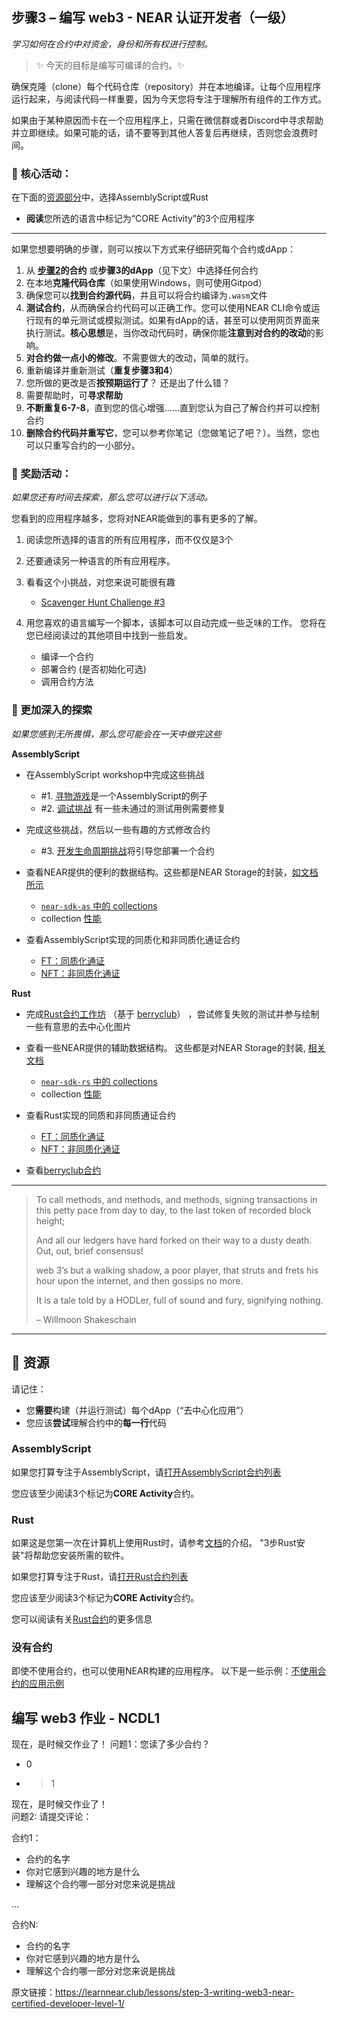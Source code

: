 ## 步骤3 – 编写 web3 - NEAR 认证开发者（一级）

_学习如何在合约中对资金，身份和所有权进行控制。_

> :sparkles: 今天的目标是编写可编译的合约。:sparkles: 

确保克隆（clone）每个代码仓库（repository）并在本地编译。让每个应用程序运行起来，与阅读代码一样重要，因为今天您将专注于理解所有组件的工作方式。

如果由于某种原因而卡在一个应用程序上，只需在微信群或者Discord中寻求帮助并立即继续。如果可能的话，请不要等到其他人答复后再继续，否则您会浪费时间。

### :green_book: 核心活动：

在下面的[资源部分](https://learnnear.club/lessons/step-3-writing-web3-near-certified-developer-level-1/#-Resources)中，选择AssemblyScript或Rust

* **阅读**您所选的语言中标记为“CORE Activity”的3个应用程序

---

如果您想要明确的步骤，则可以按以下方式来仔细研究每个合约或dApp：

1. 从 **[步骤2](https://learnnear.club/lessons/step-2-reading-web3-near-certified-developer-level-1/)的合约** 或**步骤3的dApp**（见下文）中选择任何合约
2. 在本地**克隆代码仓库**（如果使用Windows，则可使用Gitpod）
3. 确保您可以**找到合约源代码**，并且可以将合约编译为`.wasm`文件
4. **测试合约**，从而确保合约代码可以正确工作。您可以使用NEAR CLI命令或运行现有的单元测试或模拟测试。如果有dApp的话，甚至可以使用网页界面来执行测试。**核心思想**是，当你改动代码时，确保你能**注意到对合约的改动**的影响。
5. **对合约做一点小的修改**。不需要做大的改动，简单的就行。
6. 重新编译并重新测试（**重复步骤3和4**）
7. 您所做的更改是否**按预期运行了**？ 还是出了什么错？
8. 需要帮助时，可**寻求帮助**
9. **不断重复6-7-8**，直到您的信心增强……直到您认为自己了解合约并可以控制合约
10. **删除合约代码并重写它**，您可以参考你笔记（您做笔记了吧？）。当然，您也可以只重写合约的一小部分。


### :blue_book: 奖励活动：

_如果您还有时间去探索，那么您可以进行以下活动。_

您看到的应用程序越多，您将对NEAR能做到的事有更多的了解。

1. 阅读您所选择的语言的所有应用程序，而不仅仅是3个
2. 还要通读另一种语言的所有应用程序。
3. 看看这个小挑战，对您来说可能很有趣

   * [Scavenger Hunt Challenge #3](https://hackmd.io/@nearly-learning/hunt-03)

4. 用您喜欢的语言编写一个脚本，该脚本可以自动完成一些乏味的工作。 您将在您已经阅读过的其他项目中找到一些启发。

   * 编译一个合约
   * 部署合约 (是否初始化可选)
   * 调用合约方法


### :orange_book: 更加深入的探索

_如果您感到无所畏惧，那么您可能会在一天中做完这些_

**AssemblyScript**

* 在AssemblyScript workshop中完成这些挑战
    - #1. [寻物游戏](https://github.com/Learn-NEAR/workshop--exploring-assemblyscript-contracts#activityscavenger-hunt)是一个AssemblyScript的例子
    - #2. [调试挑战](https://github.com/Learn-NEAR/workshop--exploring-assemblyscript-contracts#activitydebugging-challenge) 有一些未通过的测试用例需要修复

* 完成这些挑战，然后以一些有趣的方式修改合约
    - #3. [开发生命周期挑战](https://github.com/Learn-NEAR/workshop--exploring-assemblyscript-contracts#activitydevelopment-lifecycle)将引导您部署一个合约

* 查看NEAR提供的便利的数据结构。这些都是NEAR Storage的封装，[如文档所示](https://docs.near.org/docs/concepts/data-storage#docsNav)
   -  [`near-sdk-as` 中的 collections](https://github.com/near/near-sdk-as/tree/master/sdk-core/assembly/collections)
   -  collection [性能](https://github.com/near-examples/collection-examples-as)

* 查看AssemblyScript实现的同质化和非同质化通证合约
   -  [FT：同质化通证](https://github.com/near-examples/FT)
   -  [NFT：非同质化通证](https://github.com/near-examples/NFT)

**Rust**

* 完成[Rust合约工作坊](https://github.com/Learn-NEAR/workshop--berry-club-bot) （基于 [berryclub](https://berryclub.io/)） ，尝试修复失败的测试并参与绘制一些有意思的去中心化图片

* 查看一些NEAR提供的辅助数据结构。 这些都是对NEAR Storage的封装, [相关文档](https://docs.near.org/docs/concepts/data-storage#docsNav)
    - [`near-sdk-rs` 中的 collections](https://github.com/near/near-sdk-rs/tree/master/near-sdk/src/collections)
    - collection [性能](https://github.com/near-examples/collection-examples-rs)

* 查看Rust实现的同质和非同质通证合约
    - [FT：同质化通证](https://github.com/near-examples/FT)
    - [NFT：非同质化通证](https://github.com/near-examples/NFT)

* 查看[berryclub合约](https://github.com/evgenykuzyakov/berryclub)


---

> To call methods, and methods, and methods, signing transactions in this petty pace from day to day, to the last token of recorded block height;
>
> And all our ledgers have hard forked on their way to a dusty death. Out, out, brief consensus!
>
> web 3’s but a walking shadow, a poor player, that struts and frets his hour upon the internet, and then gossips no more.
>
> It is a tale told by a HODLer, full of sound and fury, signifying nothing.
>
> – Willmoon Shakeschain

---

## :dart: 资源

请记住：

* 您**需要**构建（并运行测试）每个dApp（“去中心化应用”）
* 您应该**尝试**理解合约中的**每一行**代码

### AssemblyScript

如果您打算专注于AssemblyScript，请[打开AssemblyScript合约列表](https://airtable.com/shrzKsvgmkM8lvfpp/tblm1quryzSbqBzCK)

您应该至少阅读3个标记为**CORE Activity**合约。


### Rust

如果这是您第一次在计算机上使用Rust时，请参考[文档](https://docs.near.org/docs/tutorials/contracts/intro-to-rust)的介绍。 "3步Rust安装"将帮助您安装所需的软件。

如果您打算专注于Rust，请[打开Rust合约列表](https://airtable.com/shrY5TMWP96L9wSyP/tblm1quryzSbqBzCK)

您应该至少阅读3个标记为**CORE Activity**合约。

您可以阅读有关[Rust合约](https://hackmd.io/@nearly-learning/contract-basics-rust)的更多信息

### 没有合约

即使不使用合约，也可以使用NEAR构建的应用程序。
以下是一些示例：[不使用合约的应用示例](https://airtable.com/shr5VqiNCEoPWl0JQ/tblm1quryzSbqBzCK)


## 编写 web3 作业 - NCDL1

现在，是时候交作业了！
问题1：您读了多少合约？
* 0
* >1

现在，是时候交作业了！  
问题2:  请提交评论：

合约1：
* 合约的名字
* 你对它感到兴趣的地方是什么
* 理解这个合约哪一部分对您来说是挑战

...

合约N:
* 合约的名字
* 你对它感到兴趣的地方是什么
* 理解这个合约哪一部分对您来说是挑战


原文链接：https://learnnear.club/lessons/step-3-writing-web3-near-certified-developer-level-1/
